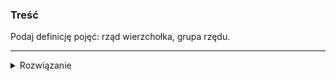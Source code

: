 ### Treść
Podaj definicję pojęć: rząd wierzchołka, grupa rzędu.

------
<details><summary>Rozwiązanie</summary>

![image](https://user-images.githubusercontent.com/11476062/63861065-779e5800-c9aa-11e9-89f1-3121988f89cf.png) **grupa rzędu** - Dla rzędu r, jego grupa ![](https://latex.codecogs.com/gif.latex?\inline&space;g&space;=&space;log^{*}(r))

<p>
    
